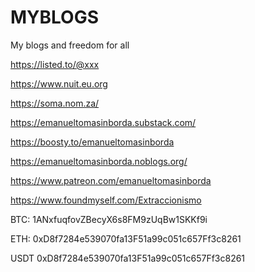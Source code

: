 # MYBLOGS
My blogs and freedom for all


https://listed.to/@xxx

https://www.nuit.eu.org

https://soma.nom.za/

https://emanueltomasinborda.substack.com/

https://boosty.to/emanueltomasinborda

https://emanueltomasinborda.noblogs.org/

https://www.patreon.com/emanueltomasinborda

https://www.foundmyself.com/Extraccionismo


BTC: 1ANxfuqfovZBecyX6s8FM9zUqBw1SKKf9i

ETH: 0xD8f7284e539070fa13F51a99c051c657Ff3c8261

USDT 0xD8f7284e539070fa13F51a99c051c657Ff3c8261
